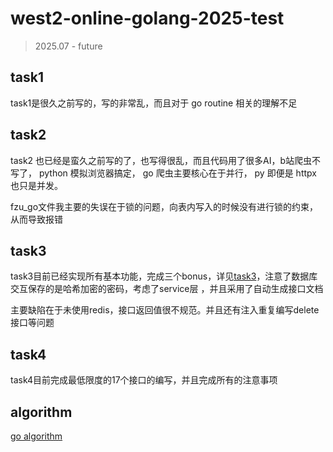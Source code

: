 # west2-online-golang-2025-test

> 2025.07 - future

## task1

task1是很久之前写的，写的非常乱，而且对于 go routine 相关的理解不足

## task2

task2 也已经是蛮久之前写的了，也写得很乱，而且代码用了很多AI，b站爬虫不写了， python 模拟浏览器搞定， go 爬虫主要核心在于并行， py 即便是 httpx 也只是并发。

fzu_go文件我主要的失误在于锁的问题，向表内写入的时候没有进行锁的约束，从而导致报错

## task3

task3目前已经实现所有基本功能，完成三个bonus，详见[task3](https://github.com/ShaddockNH3/west2-online-golang-2025-test/tree/main/task3)，注意了数据库交互保存的是哈希加密的密码，考虑了service层 ，并且采用了自动生成接口文档

主要缺陷在于未使用redis，接口返回值很不规范。并且还有注入重复编写delete接口等问题

## task4

task4目前完成最低限度的17个接口的编写，并且完成所有的注意事项

## algorithm

[go algorithm](https://github.com/ShaddockNH3/algorithm-study/tree/main/0_go(%E4%BB%A3%E7%A0%81%E9%9A%8F%E6%83%B3%E5%BD%95))